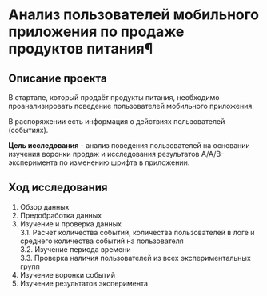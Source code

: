 # Анализ пользователей мобильного приложения по продаже продуктов питания¶

## Описание проекта
В стартапе, который продаёт продукты питания, необходимо проанализировать поведение пользователей мобильного приложения.

В распоряжении есть информация о действиях пользователей (событиях).

**Цель исследования** - анализ поведения пользователей на основании изучения воронки продаж и исследования результатов A/A/B-эксперимента по изменению шрифта в приложении.

## Ход исследования

 1. Обзор данных
 2. Предобработка данных
 3. Изучение и проверка данных\
 3.1. Расчет количества событий, количества пользователей в логе и среднего количества событий на пользователя\
 3.2. Изучение периода времени\
 3.3. Проверка наличия пользователей из всех экспериментальных групп
 4. Изучение воронки событий
 5. Изучение результатов эксперимента